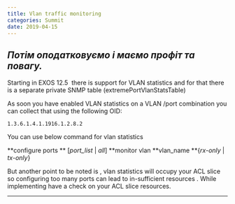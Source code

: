 ```yaml
---
title: Vlan traffic monitoring
categories: Summit
date: 2019-04-15
---
```


_Потім оподатковуємо і маємо профіт та повагу._
-----


Starting in EXOS 12.5  there is support for VLAN statistics and for that there is a separate private SNMP table (extremePortVlanStatsTable)

As soon you have enabled VLAN statistics on a VLAN /port combination you can collect that using the following OID:

`1.3.6.1.4.1.1916.1.2.8.2`

You can use below command for vlan statistics

**configure ports ** [_port_list_ | _all_] **monitor vlan **vlan_name **{_rx-only_ | _tx-only_}

But another point to be noted is , vlan statistics will occupy your ACL slice so configuring too many ports can lead to in-sufficient resources . While implementing have a check on your ACL slice resources.

-----